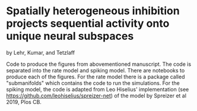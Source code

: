 # Spatially heterogeneous inhibition projects sequential activity onto unique neural subspaces
by Lehr, Kumar, and Tetzlaff

Code to produce the figures from abovementioned manuscript.
The code is separated into the rate model and spiking model.
There are notebooks to produce each of the figures.
For the rate model there is a package called "submanifolds" which contains the code to run the simulations.
For the spiking model, the code is adapted from Leo Hiselius' implementation (see https://github.com/leohiselius/spreizer-net) of the model by Spreizer et al 2019, Plos CB.
